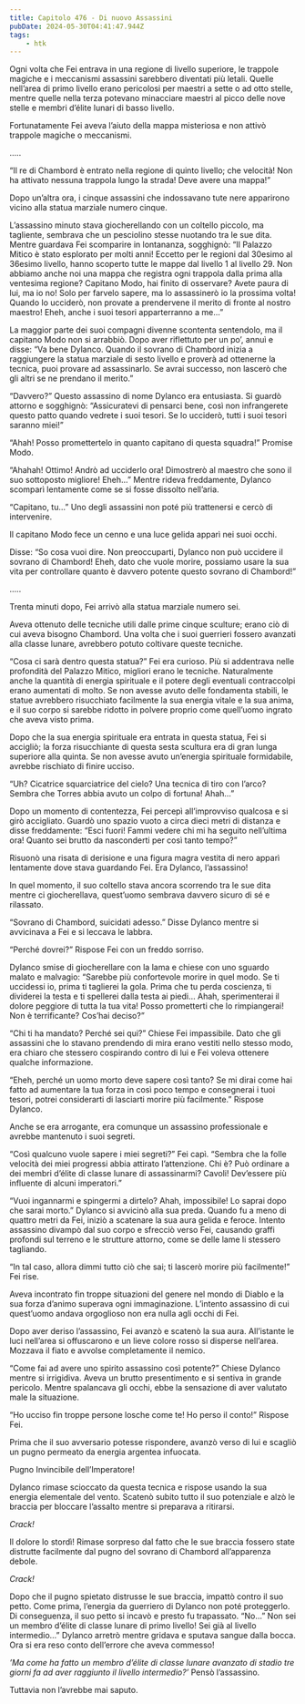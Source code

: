 ```yaml
---
title: Capitolo 476 - Di nuovo Assassini
pubDate: 2024-05-30T04:41:47.944Z
tags:
    - htk
---
```


Ogni volta che Fei entrava in una regione di livello superiore, le trappole magiche e i meccanismi assassini sarebbero diventati più letali. Quelle nell’area di primo livello erano pericolosi per maestri a sette o ad otto stelle, mentre quelle nella terza potevano minacciare maestri al picco delle nove stelle e membri d’élite lunari di basso livello.

Fortunatamente Fei aveva l’aiuto della mappa misteriosa e non attivò trappole magiche o meccanismi.

…..

“Il re di Chambord è entrato nella regione di quinto livello; che velocità! Non ha attivato nessuna trappola lungo la strada! Deve avere una mappa!”

Dopo un’altra ora, i cinque assassini che indossavano tute nere apparirono vicino alla statua marziale numero cinque.

L’assassino minuto stava giocherellando con un coltello piccolo, ma tagliente, sembrava che un pesciolino stesse nuotando tra le sue dita. Mentre guardava Fei scomparire in lontananza, sogghignò: “Il Palazzo Mitico è stato esplorato per molti anni! Eccetto per le regioni dal 30esimo al 36esimo livello, hanno scoperto tutte le mappe dal livello 1 al livello 29. Non abbiamo anche noi una mappa che registra ogni trappola dalla prima alla ventesima regione? Capitano Modo, hai finito di osservare?
Avete paura di lui, ma io no! Solo per farvelo sapere, ma lo assassinerò io la prossima volta! Quando lo ucciderò, non provate a prendervene il merito di fronte al nostro maestro! Eheh, anche i suoi tesori apparterranno a me…”

La maggior parte dei suoi compagni divenne scontenta sentendolo, ma il capitano Modo non si arrabbiò. Dopo aver riflettuto per un po’, annuì e disse: “Va bene Dylanco. Quando il sovrano di Chambord inizia a raggiungere la statua marziale di sesto livello e proverà ad ottenerne la tecnica, puoi provare ad assassinarlo. Se avrai successo, non lascerò che gli altri se ne prendano il merito.”

“Davvero?” Questo assassino di nome Dylanco era entusiasta. Si guardò attorno e sogghignò: “Assicuratevi di pensarci bene, così non infrangerete questo patto quando vedrete i suoi tesori. Se lo ucciderò, tutti i suoi tesori saranno miei!”

“Ahah! Posso promettertelo in quanto capitano di questa squadra!” Promise Modo.

“Ahahah! Ottimo! Andrò ad ucciderlo ora! Dimostrerò al maestro che sono il suo sottoposto migliore! Eheh…” Mentre rideva freddamente, Dylanco scomparì lentamente come se si fosse dissolto nell’aria.

“Capitano, tu…” Uno degli assassini non poté più trattenersi e cercò di intervenire.

Il capitano Modo fece un cenno e una luce gelida apparì nei suoi occhi.

Disse: “So cosa vuoi dire. Non preoccuparti, Dylanco non può uccidere il sovrano di Chambord! Eheh, dato che vuole morire, possiamo usare la sua vita per controllare quanto è davvero potente questo sovrano di Chambord!”

…..

Trenta minuti dopo, Fei arrivò alla statua marziale numero sei.

Aveva ottenuto delle tecniche utili dalle prime cinque sculture; erano ciò di cui aveva bisogno Chambord. Una volta che i suoi guerrieri fossero avanzati alla classe lunare, avrebbero potuto coltivare queste tecniche.

“Cosa ci sarà dentro questa statua?” Fei era curioso. Più si addentrava nelle profondità del Palazzo Mitico, migliori erano le tecniche. Naturalmente anche la quantità di energia spirituale e il potere degli eventuali contraccolpi erano aumentati di molto. Se non avesse avuto delle fondamenta stabili, le statue avrebbero risucchiato facilmente la sua energia vitale e la sua anima, e il suo corpo si sarebbe ridotto in polvere proprio come quell’uomo ingrato che aveva visto prima.

Dopo che la sua energia spirituale era entrata in questa statua, Fei si accigliò; la forza risucchiante di questa sesta scultura era di gran lunga superiore alla quinta. Se non avesse avuto un’energia spirituale formidabile, avrebbe rischiato di finire ucciso.

“Uh? Cicatrice squarciatrice del cielo? Una tecnica di tiro con l’arco? Sembra che Torres abbia avuto un colpo di fortuna! Ahah…”

Dopo un momento di contentezza, Fei percepì all’improvviso qualcosa e si girò accigliato. Guardò uno spazio vuoto a circa dieci metri di distanza e disse freddamente: “Esci fuori! Fammi vedere chi mi ha seguito nell’ultima ora! Quanto sei brutto da nasconderti per così tanto tempo?”

Risuonò una risata di derisione e una figura magra vestita di nero apparì lentamente dove stava guardando Fei. Era Dylanco, l’assassino!

In quel momento, il suo coltello stava ancora scorrendo tra le sue dita mentre ci giocherellava, quest’uomo sembrava davvero sicuro di sé e rilassato.

“Sovrano di Chambord, suicidati adesso.” Disse Dylanco mentre si avvicinava a Fei e si leccava le labbra.

“Perché dovrei?” Rispose Fei con un freddo sorriso.

Dylanco smise di giocherellare con la lama e chiese con uno sguardo malato e malvagio: “Sarebbe più confortevole morire in quel modo. Se ti uccidessi io, prima ti taglierei la gola. Prima che tu perda coscienza, ti dividerei la testa e ti spellerei dalla testa ai piedi… Ahah, sperimenterai il dolore peggiore di tutta la tua vita! Posso prometterti che lo rimpiangerai! Non è terrificante? Cos’hai deciso?”

“Chi ti ha mandato? Perché sei qui?” Chiese Fei impassibile. Dato che gli assassini che lo stavano prendendo di mira erano vestiti nello stesso modo, era chiaro che stessero cospirando contro di lui e Fei voleva ottenere qualche informazione.

“Eheh, perché un uomo morto deve sapere così tanto? Se mi dirai come hai fatto ad aumentare la tua forza in così poco tempo e consegnerai i tuoi tesori, potrei considerarti di lasciarti morire più facilmente.” Rispose Dylanco.

Anche se era arrogante, era comunque un assassino professionale e avrebbe mantenuto i suoi segreti.

“Così qualcuno vuole sapere i miei segreti?” Fei capì. “Sembra che la folle velocità dei miei progressi abbia attirato l’attenzione. Chi è? Può ordinare a dei membri d’élite di classe lunare di assassinarmi? Cavoli! Dev’essere più influente di alcuni imperatori.”

“Vuoi ingannarmi e spingermi a dirtelo? Ahah, impossibile! Lo saprai dopo che sarai morto.” Dylanco si avvicinò alla sua preda. Quando fu a meno di quattro metri da Fei, iniziò a scatenare la sua aura gelida e feroce. Intento assassino divampò dal suo corpo e sfrecciò verso Fei, causando graffi profondi sul terreno e le strutture attorno, come se delle lame li stessero tagliando.

“In tal caso, allora dimmi tutto ciò che sai; ti lascerò morire più facilmente!” Fei rise.

Aveva incontrato fin troppe situazioni del genere nel mondo di Diablo e la sua forza d’animo superava ogni immaginazione. L’intento assassino di cui quest’uomo andava orgoglioso non era nulla agli occhi di Fei.

Dopo aver deriso l’assassino, Fei avanzò e scatenò la sua aura. All’istante le luci nell’area si offuscarono e un lieve colore rosso si disperse nell’area. Mozzava il fiato e avvolse completamente il nemico.

“Come fai ad avere uno spirito assassino così potente?” Chiese Dylanco mentre si irrigidiva. Aveva un brutto presentimento e si sentiva in grande pericolo. Mentre spalancava gli occhi, ebbe la sensazione di aver valutato male la situazione.

“Ho ucciso fin troppe persone losche come te! Ho perso il conto!” Rispose Fei.

Prima che il suo avversario potesse rispondere, avanzò verso di lui e scagliò un pugno permeato da energia argentea infuocata.

Pugno Invincibile dell’Imperatore!

Dylanco rimase scioccato da questa tecnica e rispose usando la sua energia elementale del vento. Scatenò subito tutto il suo potenziale e alzò le braccia per bloccare l’assalto mentre si preparava a ritirarsi.

<em>Crack!</em>

Il dolore lo stordì! Rimase sorpreso dal fatto che le sue braccia fossero state distrutte facilmente dal pugno del sovrano di Chambord all’apparenza debole.

<em>Crack!</em>

Dopo che il pugno spietato distrusse le sue braccia, impattò contro il suo petto. Come prima, l’energia da guerriero di Dylanco non poté proteggerlo. Di conseguenza, il suo petto si incavò e presto fu trapassato.
“No…” Non sei un membro d’élite di classe lunare di primo livello! Sei già al livello intermedio…” Dylanco arretrò mentre gridava e sputava sangue dalla bocca. Ora si era reso conto dell’errore che aveva commesso!

<em>’Ma come ha fatto un membro d’élite di classe lunare avanzato di stadio tre giorni fa ad aver raggiunto il livello intermedio?’</em> Pensò l’assassino.

Tuttavia non l’avrebbe mai saputo.



